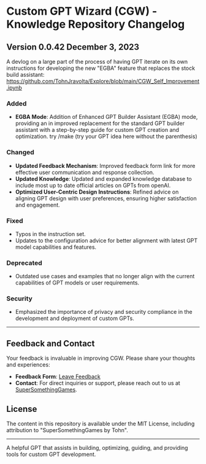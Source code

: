 # Custom GPT Wizard (CGW) - Knowledge Repository Changelog

## Version 0.0.42 December 3, 2023

A devlog on a large part of the process of having GPT iterate on its own instructions for developing the new "EGBA" feature that replaces the stock build assistant:
https://github.com/TohnJravolta/Explore/blob/main/CGW_Self_Improvement.ipynb

### Added

- **EGBA Mode**: Addition of Enhanced GPT Builder Assistant (EGBA) mode, providing an in improved replacement for the standard GPT builder assistant with a step-by-step guide for custom GPT creation and optimization. try /make (try your GPT idea here without the parenthesis)

### Changed
- **Updated Feedback Mechanism**: Improved feedback form link for more effective user communication and response collection.
- **Updated Knowledge**: Updated and expanded knowledge database to include most up to date official articles on GPTs from openAI.
- **Optimized User-Centric Design Instructions**: Refined advice on aligning GPT design with user preferences, ensuring higher satisfaction and engagement.

### Fixed
- Typos in the instruction set.
- Updates to the configuration advice for better alignment with latest GPT model capabilities and features.

### Deprecated
- Outdated use cases and examples that no longer align with the current capabilities of GPT models or user requirements.

### Security
- Emphasized the importance of privacy and security compliance in the development and deployment of custom GPTs.

---

## Feedback and Contact

Your feedback is invaluable in improving CGW. Please share your thoughts and experiences:

- **Feedback Form**: [Leave Feedback](https://strawpoll.com/e6Z28VrmEnN)
- **Contact**: For direct inquiries or support, please reach out to us at [SuperSomethingGames](https://www.supersomethinggames.com).

## License

The content in this repository is available under the MIT License, including attribution to "SuperSomethingGames by Tohn".

---

 A helpful GPT that assists in building, optimizing, guiding, and providing tools for custom GPT development.
